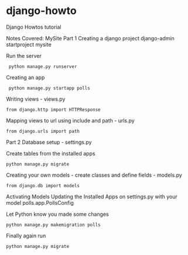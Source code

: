 # django-howto
Django Howtos tutorial

Notes Covered: MySite
Part 1
Creating a django project
 django-admin startproject mysite

Run the server
``` ssh
 python manage.py runserver
```

Creating an app
``` ssh
 python manage.py startapp polls
```

Writing views - views.py
``` ssh
from django.http import HTTPResponse
```

Mapping views to url using include and path - urls.py
``` ssh
from django.urls import path
```

Part 2
Database setup - settings.py

Create tables from the installed apps
``` ssh
python manage.py migrate
```

Creating your own models - create classes and define fields - models.py
``` ssh
from django.db import models
```

Activating Models
Updating the Installed Apps on settings.py with your model
polls.app.PollsConfig

Let Python know you made some changes
``` ssh
python manage.py makemigration polls
```

Finally again run
``` ssh
python manage.py migrate
```



